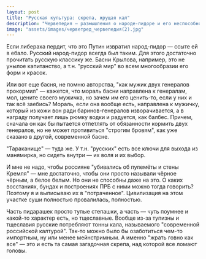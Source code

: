 ```yaml
---
layout: post
title: "Русская культура: скрепа, жрущая кал"
description: "Червепедия — размышления о народе-пидоре и его неспособности выйти из манямирка"
image: "assets/images/черветред_червепедия(2).jpg"
---
```


<p>Если либераха пердит, что это Путин извратил народ-пидор — ссыте ей в ебало. Русский народ-пидор всегда был таким. Для этого достаточно прочитать русскую классику же. Басни Крылова, например, это не унылое капитанство, а т.н. "русский мир" во всем многообразии его форм и красок.</p>

<p>Или вот еще басня, не помню авторства, "как мужик двух генералов прокормил" — кажется, что мораль басни направлена к генералам, мол, цените своего мужичка, но зачем им его ценить-то, если у них и так всё заебись? Мораль, если она вообще есть, направлена к мужичку, который из кожи вон ради баринов-генералов изворачивается, а в награду получает лишь рюмку водки и радуется, как балбес. Причем, сначала он как бы пытается отпетлять от обязанности кормить двух генералов, но не может противиться "строгим бровям", как уже сказано в другой, современной басне.</p>

<p>"Тараканище" — туда же. У т.н. "русских" есть все ключи для выхода из манямирка, но сидеть внутри — их воля и их выбор.</p>

<p>И мне не надо, чтобы россияне "убивались об пулемёты и стены Кремля" — мне достаточно, чтобы они просто называли чёрное чёрным, а белое белым. Но они не способны даже на это. О каких восстаниях, бундах и построениях ПРБ с ними можно тогда говорить? Поэтому я и выписываю их в "потраченное". Цивилизация на этом участке суши полностью провалилась, полностью.</p>

<p>Часть пидарашек просто тупые степашки, а часть — чуть поумнее и какой-то характер есть, но тщеславные. Вообще из-за тупизны и тщеславия русские потребляют тонны кала, называемого "современной российской калтурой". Так-то можно было бы озаботиться чем-то импортным, ну или менее мейнстримным. А именно "жрать говно как все" — это и есть та самая загадочная скрепа, над которой все ломают головы.</p>